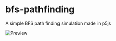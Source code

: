 # bfs-pathfinding
A simple BFS path finding simulation made in p5js

![Preview][pre]

[pre]: (https://github.com/kay-af/bfs-pathfinding/blob/master/preview.gif)
